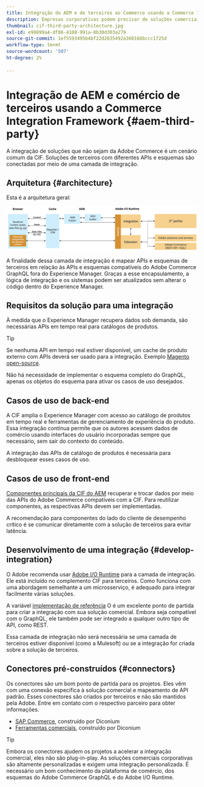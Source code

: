 ```yaml
---
title: Integração do AEM e de terceiros ao Commerce usando a Commerce Integration Framework
description: Empresas corporativas podem precisar de soluções comerciais adicionais de terceiros para potencializar sua loja. A Commerce Integration Framework (CIF) pode ser usada em tais cenários de integração para conectar uma solução comercial de terceiros à Adobe Experience Manager usando a I/O Runtime.
thumbnail: cif-third-party-architecture.jpg
exl-id: e99899a4-df86-4108-991a-8b30d303a279
source-git-commit: 1ef5593495b4bf22d2635492a360168bccc1725d
workflow-type: tm+mt
source-wordcount: '507'
ht-degree: 2%

---
```


# Integração de AEM e comércio de terceiros usando a Commerce Integration Framework {#aem-third-party}

A integração de soluções que não sejam da Adobe Commerce é um cenário comum da CIF. Soluções de terceiros com diferentes APIs e esquemas são conectadas por meio de uma camada de integração.

## Arquitetura {#architecture}

Esta é a arquitetura geral:

![Visão geral da arquitetura AEM de terceiros/não-Magento](../assets//AEM_nonMagento_Architecture.png)

A finalidade dessa camada de integração é mapear APIs e esquemas de terceiros em relação às APIs e esquemas compatíveis do Adobe Commerce GraphQL fora do Experience Manager. Graças a esse encapsulamento, a lógica de integração e os sistemas podem ser atualizados sem alterar o código dentro do Experience Manager.

## Requisitos da solução para uma integração

À medida que o Experience Manager recupera dados sob demanda, são necessárias APIs em tempo real para catálogos de produtos.

>[!TIP]
>
>Se nenhuma API em tempo real estiver disponível, um cache de produto externo com APIs deverá ser usado para a integração. Exemplo [Magento open-source](https://business.adobe.com/products/magento/open-source.html).

Não há necessidade de implementar o esquema completo do GraphQL, apenas os objetos do esquema para ativar os casos de uso desejados.

## Casos de uso de back-end

A CIF amplia o Experience Manager com acesso ao catálogo de produtos em tempo real e ferramentas de gerenciamento de experiência do produto. Essa integração contínua permite que os autores acessem dados de comércio usando interfaces do usuário incorporadas sempre que necessário, sem sair do contexto do conteúdo.

A integração das APIs de catálogo de produtos é necessária para desbloquear esses casos de uso.

## Casos de uso de front-end

[Componentes principais da CIF do AEM](https://github.com/adobe/aem-core-cif-components) recuperar e trocar dados por meio das APIs do Adobe Commerce compatíveis com a CIF. Para reutilizar componentes, as respectivas APIs devem ser implementadas.

A recomendação para componentes do lado do cliente de desempenho crítico é se comunicar diretamente com a solução de terceiros para evitar latência.

## Desenvolvimento de uma integração {#develop-integration}

O Adobe recomenda usar [Adobe I/O Runtime](https://developer.adobe.com/apis/experienceplatform/runtime.html) para a camada de integração. Ele está incluído no complemento CIF para terceiros. Como funciona com uma abordagem semelhante a um microsserviço, é adequado para integrar facilmente várias soluções.

A variável [implementação de referência](https://github.com/adobe/commerce-cif-graphql-integration-reference) O é um excelente ponto de partida para criar a integração com sua solução comercial. Embora seja compatível com o GraphQL, ele também pode ser integrado a qualquer outro tipo de API, como REST.

Essa camada de integração não será necessária se uma camada de terceiros estiver disponível (como a Mulesoft) ou se a integração for criada sobre a solução de terceiros.

## Conectores pré-construídos {#connectors}

Os conectores são um bom ponto de partida para os projetos. Eles vêm com uma conexão específica à solução comercial e mapeamento de API padrão. Esses conectores são criados por terceiros e não são mantidos pela Adobe. Entre em contato com o respectivo parceiro para obter informações.

* [SAP Commerce](https://github.com/diconium/commerce-cif-graphql-integration-hybris), construído por Diconium
* [Ferramentas comerciais](https://github.com/diconium/commerce-cif-graphql-integration-commercetool), construído por Diconium

>[!TIP]
>
>Embora os conectores ajudem os projetos a acelerar a integração comercial, eles não são plug-in-play. As soluções comerciais corporativas são altamente personalizadas e exigem uma integração personalizada. É necessário um bom conhecimento da plataforma de comércio, dos esquemas do Adobe Commerce GraphQL e do Adobe I/O Runtime.

